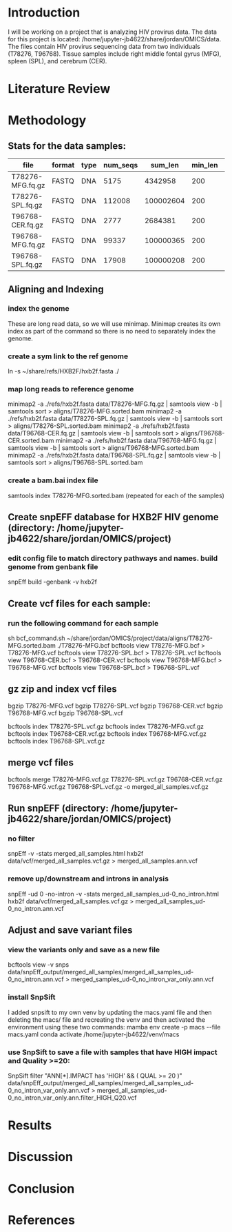 # Introduction 
I will be working on a project that is analyzing HIV provirus data.
The data for this project is located: /home/jupyter-jb4622/share/jordan/OMICS/data. 
The files contain HIV provirus sequencing data from two individuals (T78276, T96768). Tissue samples include right middle fontal gyrus (MFG), spleen (SPL), and cerebrum (CER). 
# Literature Review 

# Methodology

## Stats for the data samples:
|file|    format|  type|    num_seqs|        sum_len| min_len| avg_len| max_len| Q2|      Q2|      Q3|      sum_gap| N50|     Q20(%)|  Q30(%)|  GC(%)|
|---|-----------|------|------------|--------------|--------|--------|---------|----|-------|--------|--------------|----|---------|--------|-------|
|T78276-MFG.fq.gz|        FASTQ|   DNA|     5175|    4342958| 200|             839.2|   4896|    410.0|   665.0  | 979.0  | 0 |      972 |    69.37 |  18.16 |  43.58|
|T78276-SPL.fq.gz|        FASTQ|   DNA|     112008|  100002604|       200|     892.8|   9413|    593.0|   607.0  | 1012.0 | 0 |      1008 |   71.72 |  8.33  |  46.91|
|T96768-CER.fq.gz|        FASTQ|   DNA|     2777 |   2684381| 200|             966.6|   8589|    258.0|   352.0  | 515.0  | 0 |      6921 |   64.80 |  8.75  |  45.22|
|T96768-MFG.fq.gz|        FASTQ|   DNA|     99337|   100000365|       200|     1006.7|  3306|   550.0 |  560.0  | 1961.0 | 0  |     1959  |  71.79  | 7.33   | 47.44|
|T96768-SPL.fq.gz|        FASTQ|   DNA|     17908|   100000208|       200|     5584.1|  7772|    4259.0|  7055.0 | 7087.0 | 0 |      7071 |   71.56 |  9.35  |  41.63|

## Aligning and Indexing
### index the genome
These are long read data, so we will use minimap. Minimap creates its own index as part of the command so there is no need to separately index the genome. 
### create a sym link to the ref genome
ln -s ~/share/refs/HXB2F/hxb2f.fasta ./
### map long reads to reference genome
minimap2 -a ./refs/hxb2f.fasta data/T78276-MFG.fq.gz | samtools view -b | samtools sort > aligns/T78276-MFG.sorted.bam
minimap2 -a ./refs/hxb2f.fasta data/T78276-SPL.fq.gz | samtools view -b | samtools sort > aligns/T78276-SPL.sorted.bam
minimap2 -a ./refs/hxb2f.fasta data/T96768-CER.fq.gz | samtools view -b | samtools sort > aligns/T96768-CER.sorted.bam
minimap2 -a ./refs/hxb2f.fasta data/T96768-MFG.fq.gz | samtools view -b | samtools sort > aligns/T96768-MFG.sorted.bam
minimap2 -a ./refs/hxb2f.fasta data/T96768-SPL.fq.gz | samtools view -b | samtools sort > aligns/T96768-SPL.sorted.bam
### create a bam.bai index file
samtools index T78276-MFG.sorted.bam
(repeated for each of the samples)

## Create snpEFF database for HXB2F HIV genome (directory: /home/jupyter-jb4622/share/jordan/OMICS/project)
### edit config file to match directory pathways and names. build genome from genbank file
snpEff build -genbank -v hxb2f

## Create vcf files for each sample:
### run the following command for each sample
sh bcf_command.sh ~/share/jordan/OMICS/project/data/aligns/T78276-MFG.sorted.bam  ./T78276-MFG.bcf
bcftools view T78276-MFG.bcf > T78276-MFG.vcf
bcftools view T78276-SPL.bcf > T78276-SPL.vcf
bcftools view T96768-CER.bcf > T96768-CER.vcf
bcftools view T96768-MFG.bcf > T96768-MFG.vcf
bcftools view T96768-SPL.bcf > T96768-SPL.vcf

## gz zip and index vcf files
bgzip T78276-MFG.vcf
bgzip T78276-SPL.vcf
bgzip T96768-CER.vcf
bgzip T96768-MFG.vcf
bgzip T96768-SPL.vcf

bcftools index T78276-SPL.vcf.gz
bcftools index T78276-MFG.vcf.gz
bcftools index T96768-CER.vcf.gz
bcftools index T96768-MFG.vcf.gz
bcftools index T96768-SPL.vcf.gz
 
## merge vcf files
bcftools merge T78276-MFG.vcf.gz T78276-SPL.vcf.gz T96768-CER.vcf.gz T96768-MFG.vcf.gz T96768-SPL.vcf.gz -o merged_all_samples.vcf.gz

## Run snpEFF (directory: /home/jupyter-jb4622/share/jordan/OMICS/project)
### no filter
snpEff -v -stats merged_all_samples.html hxb2f data/vcf/merged_all_samples.vcf.gz > merged_all_samples.ann.vcf

### remove up/downstream and introns in analysis
snpEff -ud 0 -no-intron -v -stats merged_all_samples_ud-0_no_intron.html hxb2f data/vcf/merged_all_samples.vcf.gz > merged_all_samples_ud-0_no_intron.ann.vcf

## Adjust and save variant files
### view the variants only and save as a new file
bcftools view -v snps data/snpEff_output/merged_all_samples/merged_all_samples_ud-0_no_intron.ann.vcf > merged_samples_ud-0_no_intron_var_only.ann.vcf

### install SnpSift
I added snpsift to my own venv by updating the macs.yaml file and then deleting the macs/ file and recreating the venv and then activated the environment using these two commands:
mamba env create -p macs --file macs.yaml
conda activate /home/jupyter-jb4622/venv/macs

### use SnpSift to save a file with samples that have HIGH impact and Quality >=20:
SnpSift filter "ANN[*].IMPACT has 'HIGH' && ( QUAL >= 20 )" data/snpEff_output/merged_all_samples/merged_all_samples_ud-0_no_intron_var_only.ann.vcf > merged_all_samples_ud-0_no_intron_var_only.ann.filter_HIGH_Q20.vcf


# Results

# Discussion

# Conclusion

# References
